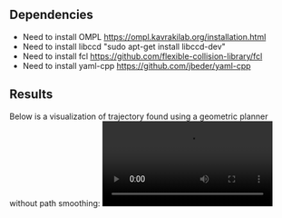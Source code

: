 ## Dependencies
- Need to install OMPL https://ompl.kavrakilab.org/installation.html
- Need to install libccd "sudo apt-get install libccd-dev"
- Need to install fcl https://github.com/flexible-collision-library/fcl
- Need to install yaml-cpp https://github.com/jbeder/yaml-cpp

## Results
Below is a visualization of trajectory found using a geometric planner without path smoothing:
![til](./visualization/kinodynamic/w3_20211211165114/anim.avi)

<!-- And with path smoothing:
![til](./visualization/solution_simplified.gif) -->